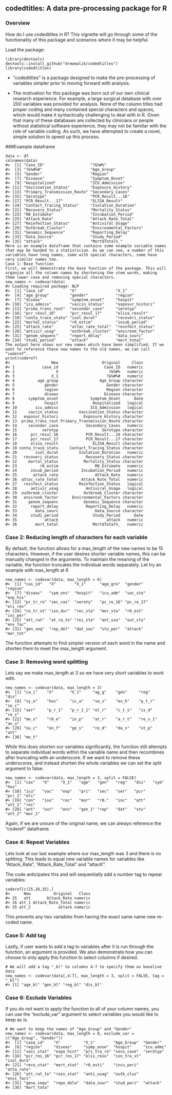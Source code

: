 ## codedtitles: A data pre-processing package for R

### Overview

How do I use codedtitles in R? This vignette will go through some of the functionality of this package and scenarios where it may be helpful.

Load the package:

```{r setup}
library(devtools)
devtools::install_github("drmomalik/codedtitles")
library(codedtitles)
```
-   "codedtitles" is a package designed to make the pre-processing of variables simpler prior to moving forward with analysis.

-   The motivation for this package was born out of our own clinical research experience. For example, a large surgical database with over 200 variables was provided for analysis. None of the column titles had proper coding and many contained special characters and spaces, which would make it syntactically challenging to deal with in R. Given that many of these databases are collected by clinicians or people without statistical software experience, they may not be familiar with the role of variable coding. As such, we have attempted to create a novel, simple solution to speed up this process.

###Example dataframe

```{r}
data <- df
colnames(data)
#>  [1] "Case_ID"                    "?&%#%"                     
#>  [3] "?&%#%#"                     "Age_Group"                 
#>  [5] "Gender"                     "Region"                    
#>  [7] "Disease"                    "Symptom_Onset"             
#>  [9] "Hospitalized"               "ICU_Admission"             
#> [11] "Vaccination_Status"         "Exposure_History"          
#> [13] "Primary_Transmission_Route" "Secondary_Cases"           
#> [15] "Serotype"                   "PCR_Result...16"           
#> [17] "PCR_Result...17"            "ELISA_Result"              
#> [19] "Contact_Tracing_Status"     "Isolation_Duration"        
#> [21] "Recovery_Status"            "Mortality_Status"          
#> [23] "R0_Estimate"                "Incubation_Period"         
#> [25] "Attack_Rate"                "Attack_Rate_Total"         
#> [27] "Reinfection_Status"         "Antiviral_Usage"           
#> [29] "Outbreak_Cluster"           "Environmental_Factors"     
#> [31] "Genomic_Sequence"           "Reporting_Delay"           
#> [33] "Data_Source"                "Study_Period"              
#> [35] "attack"                     "Mort$Total%_"
Here is an example dataframe that contains some example variable names that may be handed to a statistician. As we can see, a number of this variables have long names, some with special characters, some have very similar names too.
Case 1: Base function
First, we will demonstrate the base function of the package. This will organize all the column names by shortening the stem words, making them lower case and removing special characters.
new_names <- codevar(data)
#> Loading required package: NLP
#>  [1] "case_id"           "X"                 "X_1"              
#>  [4] "age_group"         "gender"            "region"           
#>  [7] "diseas"            "symptom_onset"     "hospit"           
#> [10] "icu_admiss"        "vaccin_status"     "exposur_histori"  
#> [13] "prima_trans_rout"  "secondar_case"     "serotyp"          
#> [16] "pcr_resul_16"      "pcr_resul_17"      "elisa_result"     
#> [19] "conta_trace_statu" "isol_durat"        "recoveri_status"  
#> [22] "mortal_status"     "r0_estim"          "incub_period"     
#> [25] "attack_rate"       "attac_rate_total"  "reinfect_status"  
#> [28] "antivir_usag"      "outbreak_cluster"  "environm_factor"  
#> [31] "genom_sequenc"     "report_delay"      "data_sourc"       
#> [34] "studi_period"      "attack"            "mort_total"
The output here shows our new names which have been simplified. If we want to reference these new names to the old names, we can call “coderef”.
print(coderef)
#>                  New                   Original     Class
#> 1            case_id                    Case_ID   numeric
#> 2                  X                      ?&%#%   numeric
#> 3                X_1                     ?&%#%#   numeric
#> 4          age_group                  Age_Group character
#> 5             gender                     Gender character
#> 6             region                     Region character
#> 7             diseas                    Disease character
#> 8      symptom_onset              Symptom_Onset      Date
#> 9             hospit               Hospitalized   logical
#> 10        icu_admiss              ICU_Admission   logical
#> 11     vaccin_status         Vaccination_Status character
#> 12   exposur_histori           Exposure_History character
#> 13  prima_trans_rout Primary_Transmission_Route character
#> 14     secondar_case            Secondary_Cases   numeric
#> 15           serotyp                   Serotype character
#> 16      pcr_resul_16            PCR_Result...16 character
#> 17      pcr_resul_17            PCR_Result...17 character
#> 18      elisa_result               ELISA_Result character
#> 19 conta_trace_statu     Contact_Tracing_Status character
#> 20        isol_durat         Isolation_Duration   numeric
#> 21   recoveri_status            Recovery_Status character
#> 22     mortal_status           Mortality_Status character
#> 23          r0_estim                R0_Estimate   numeric
#> 24      incub_period          Incubation_Period   numeric
#> 25       attack_rate                Attack_Rate   numeric
#> 26  attac_rate_total          Attack_Rate_Total   numeric
#> 27   reinfect_status         Reinfection_Status   logical
#> 28      antivir_usag            Antiviral_Usage   logical
#> 29  outbreak_cluster           Outbreak_Cluster character
#> 30   environm_factor      Environmental_Factors character
#> 31     genom_sequenc           Genomic_Sequence character
#> 32      report_delay            Reporting_Delay   numeric
#> 33        data_sourc                Data_Source character
#> 34      studi_period               Study_Period      Date
#> 35            attack                     attack   numeric
#> 36        mort_total               Mort$Total%_   numeric
```

### Case 2: Reducing length of characters for each variable

By default, the function allows for a max_length of the new names to be 15 characters. However, if the user desires shorter variable names, this can be manually changed in the arguments. To maintain the meaning of the variable, the function truncates the individual words separately. Let try an example with max_length at 6
```{r}
new_names <- codevar(data, max_length = 6)
#>  [1] "cas_id"   "X"        "X_1"      "age_gro"  "gender"   "region"  
#>  [7] "diseas"   "sym_ons"  "hospit"   "icu_adm"  "vac_sta"  "exp_his" 
#> [13] "pr_tr_ro" "sec_cas"  "seroty"   "pc_re_16" "pc_re_17" "eli_res" 
#> [19] "co_tr_st" "iso_dur"  "rec_sta"  "mor_sta"  "r0_est"   "inc_per" 
#> [25] "att_rat"  "at_ra_to" "rei_sta"  "ant_usa"  "out_clu"  "env_fac" 
#> [31] "gen_seq"  "rep_del"  "dat_sou"  "stu_per"  "attack"   "mor_tot"
```
The function attempts to find simpler version of each word in the name and shorten them to meet the max_length argument.

### Case 3: Removing word splitting

Lets say we make max_length at 3 so we have very short variables to work with.
```{r}
new_names <- codevar(data, max_length = 3)
#>  [1] "ca_i"    "X"       "X_1"     "ag_g"    "gen"     "reg"     "dis"    
#>  [8] "sy_o"    "hos"     "ic_a"    "va_s"    "ex_h"    "p_t_r"   "se_c"   
#> [15] "ser"     "p_r_1"   "p_r_1_1" "el_r"    "c_t_s"   "is_d"    "re_s"   
#> [22] "mo_s"    "r0_e"    "in_p"    "at_r"    "a_r_t"   "re_s_1"  "an_u"   
#> [29] "ou_c"    "en_f"    "ge_s"    "re_d"    "da_s"    "st_p"    "att"    
#> [36] "mo_t"
```

While this does shorten our variables significantly, the function still attempts to separate individual words within the variable name and then recombines after truncating with an underscore. If we want to remove these underscores, and instead shorten the whole variables we can set the split argument to false.
```{r}
new_names <- codevar(data, max_length = 3, split = FALSE)
#>  [1] "cas"   "X"     "X_1"   "age"   "gen"   "reg"   "dis"   "sym"   "hos"  
#> [10] "icu"   "vac"   "exp"   "pri"   "sec"   "ser"   "pcr"   "pcr_1" "eli"  
#> [19] "con"   "iso"   "rec"   "mor"   "r0."   "inc"   "att"   "att_1" "rei"  
#> [28] "ant"   "out"   "env"   "gen_1" "rep"   "dat"   "stu"   "att_2" "mor_1"
```

Again, if we are unsure of the original name, we can always reference the “coderef” dataframe.

### Case 4: Repeat Variables

Lets look at our last example where our max_length was 3 and there is no splitting. This leads to equal new variable names for variables like “Attack_Rate”, “Attack_Rate_Total” and “attacK”.

The code anticipates this and will sequentially add a number tag to repeat variables:

```{r}
coderef[c(25,26,35),]
#>      New          Original   Class
#> 25   att       Attack_Rate numeric
#> 26 att_1 Attack_Rate_Total numeric
#> 35 att_2            attack numeric
```

This prevents any two variables from having the exact same name new re-coded name.

### Case 5: Add tag

Lastly, if user wants to add a tag to variables after it is run through the function, an argument is provided. We also demonstrate how you can choose to only apply this function to select columns if desired.
```{r}
# We will add a tag "_bl" to columns 4-7 to specify them as baseline data
new_names <- codevar(data[,4:7], max_length = 3, split = FALSE, tag = "_bl")
#> [1] "age_bl" "gen_bl" "reg_bl" "dis_bl"
```

### Case 6: Exclude Variables

If you do not want to apply the function to all of your column names, you can use the “exclude_var” argument to select variables you would like to keep as is.
```{r}
# We want to keep the names of "Age_Group" and "Gender"
new_names <- codevar(data, max_length = 8, exclude_var = c("Age_Group", "Gender"))
#>  [1] "case_id"    "X"          "X_1"        "Age_Group"  "Gender"    
#>  [6] "region"     "diseas"     "symp_onse"  "hospit"     "icu_admi"  
#> [11] "vacc_stat"  "expo_hist"  "pri_tra_ro" "seco_case"  "serotyp"   
#> [16] "pcr_res_16" "pcr_res_17" "elis_resu"  "con_tra_st" "isol_dura" 
#> [21] "reco_stat"  "mort_stat"  "r0_esti"    "incu_peri"  "atta_rate" 
#> [26] "att_rat_to" "rein_stat"  "anti_usag"  "outb_clus"  "envi_fact" 
#> [31] "geno_sequ"  "repo_dela"  "data_sour"  "stud_peri"  "attack"    
#> [36] "mort_tota"
```
